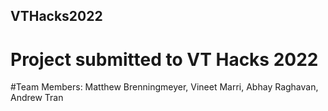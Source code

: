 ## VTHacks2022
# Project submitted to VT Hacks 2022
#Team Members: Matthew Brenningmeyer, Vineet Marri, Abhay Raghavan, Andrew Tran